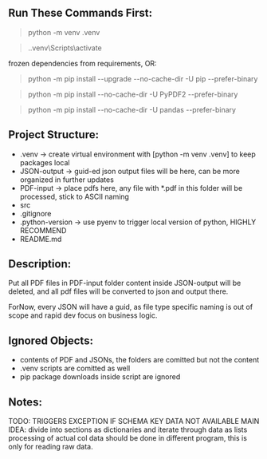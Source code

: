## Run These Commands First:
> python -m venv .venv

> .\.venv\Scripts\activate

frozen dependencies from requirements, OR:
> python -m pip install --upgrade --no-cache-dir -U pip --prefer-binary

> python -m pip install --no-cache-dir -U PyPDF2 --prefer-binary

> python -m pip install --no-cache-dir -U pandas --prefer-binary

## Project Structure:
- .venv
    -> create virtual environment with [python -m venv .venv] to keep packages local
- JSON-output
    -> guid-ed json output files will be here, can be more organized in further updates
- PDF-input
    -> place pdfs here, any file with *.pdf in this folder will be processed, stick to ASCII naming
- src
- .gitignore
- .python-version
    -> use pyenv to trigger local version of python, HIGHLY RECOMMEND
- README.md

## Description:
Put all PDF files in PDF-input folder
content inside JSON-output will be deleted,
and all pdf files will be converted to json and output there.

ForNow, every JSON will have a guid,
as file type specific naming is out of scope and rapid dev focus on business logic.

## Ignored Objects:
- contents of PDF and JSONs, the folders are comitted but not the content
- .venv scripts are comitted as well
- pip package downloads inside script are ignored

## Notes:
TODO: TRIGGERS EXCEPTION IF SCHEMA KEY DATA NOT AVAILABLE
MAIN IDEA: divide into sections as dictionaries and iterate through data as lists
processing of actual col data should be done in different program, this is only for reading raw data.